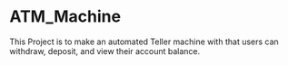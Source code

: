 # ATM_Machine
This Project is to make an automated Teller machine with that users can withdraw, deposit, and view their account balance. 
